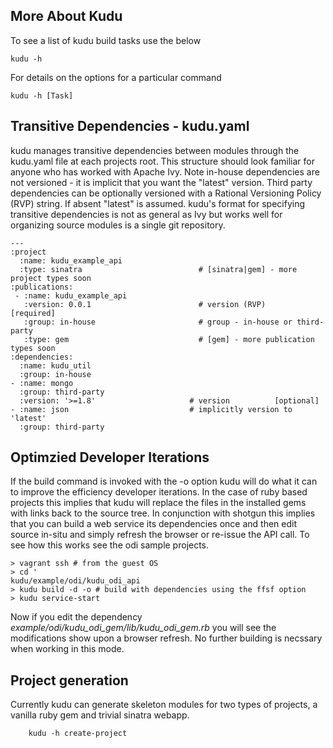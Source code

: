 ## More About Kudu

To see a list of kudu build tasks use the below

```
kudu -h
```

For details on the options for a particular command

```
kudu -h [Task]
```
## Transitive Dependencies - kudu.yaml

kudu manages transitive dependencies between modules through the kudu.yaml file at each projects root.  This structure should look familiar for anyone who has worked with Apache Ivy.  Note in-house dependencies are not versioned - it is implicit that you want the "latest" version. Third party dependencies can be optionally versioned with a Rational Versioning Policy (RVP) string.  If absent "latest" is assumed.  kudu's format for specifying transitive dependencies is not as general as Ivy but works well for organizing source modules is a single git repository.

```
---
:project
  :name: kudu_example_api
  :type: sinatra                          # [sinatra|gem] - more project types soon
:publications:
 - :name: kudu_example_api
   :version: 0.0.1                        # version (RVP)    [required]
   :group: in-house                       # group - in-house or third-party
   :type: gem                             # [gem] - more publication types soon
:dependencies:  
  :name: kudu_util
  :group: in-house                
- :name: mongo
  :group: third-party
  :version: '>=1.8'                     # version          [optional]
- :name: json                           # implicitly version to 'latest'
  :group: third-party  
```

## Optimzied Developer Iterations

If the build command is invoked with the -o option kudu will do what it can to improve the efficiency developer iterations.  In the case of ruby based projects this implies that kudu will replace the files in the installed gems with links back to the source tree. In conjunction with shotgun this implies that you can build a web service its dependencies once and then edit source in-situ and simply refresh the browser or re-issue the API call.  To see how this works see the odi sample projects.

```
> vagrant ssh # from the guest OS 
> cd '
kudu/example/odi/kudu_odi_api
> kudu build -d -o # build with dependencies using the ffsf option
> kudu service-start
```

Now if you edit the dependency *example/odi/kudu_odi_gem/lib/kudu_odi_gem.rb* you will see the modifications show upon a browser refresh.  No further building is necssary when working in this mode.

## Project generation

Currently kudu can generate skeleton modules for two types of projects, a vanilla ruby gem and trivial sinatra webapp. 

```
	kudu -h create-project
```





















































































































































































































































































































































































































































































































































































































































































































































































































































































































































































































































































































































































































































































































































































































































































































































































































































































































































































































































































































































































































































































































































































































































































































































































































































































































































































































































































































































































































































































































































































































































































































































































































































































































































































































































































































































































































































































































































































































































































































































































































































































































































































































































































































































































































































































































































































































































































































































































































































































































































































































































































































































































































































































































































































































































































































































































































































































































































































































































































































































































































































































































































































































































































































































































